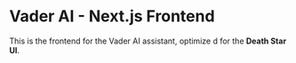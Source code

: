 # Vader AI - Next.js Frontend

This is the frontend for the Vader AI assistant, optimize d for the **Death Star UI**.
